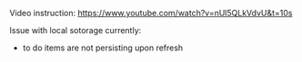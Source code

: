 
Video instruction: https://www.youtube.com/watch?v=nUl5QLkVdvU&t=10s

Issue with local sotorage currently:
- to do items are not persisting upon refresh

